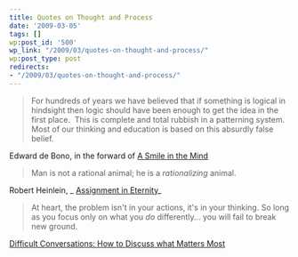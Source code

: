 ```yaml
---
title: Quotes on Thought and Process
date: '2009-03-05'
tags: []
wp:post_id: '500'
wp_link: "/2009/03/quotes-on-thought-and-process/"
wp:post_type: post
redirects:
- "/2009/03/quotes-on-thought-and-process/"
---
```


>

> For hundreds of years we have believed that if something is logical in hindsight then logic should have been enough to get the idea in the first place.  This is complete and total rubbish in a patterning system.  Most of our thinking and education is based on this absurdly false belief.

Edward de Bono, in the forward of [A Smile in the Mind](http://www.amazon.com/Smile-Mind-Beryl-McAlhone/dp/0714838128?tag=particculturf-20)

>

> Man is not a rational animal; he is a _rationalizing_ animal.

Robert Heinlein, _ [Assignment in Eternity](http://www.amazon.com/Assignment-Eternity-Robert-Heinlein/dp/0671578650 "w:Assignment in Eternity")_

>

> At heart, the problem isn't in your actions, it's in your thinking. So long as you focus only on what you _do_ differently... you will fail to break new ground.

>

[Difficult Conversations: How to Discuss what Matters Most](http://www.amazon.com/Difficult-Conversations-Discuss-what-Matters/dp/014028852X)
